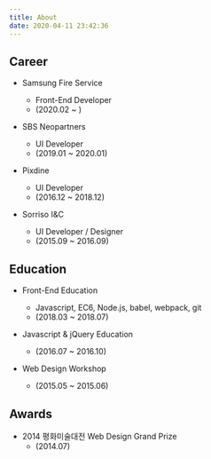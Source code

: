 ```yaml
---
title: About
date: 2020-04-11 23:42:36
---
```


## Career

* Samsung Fire Service
    * Front-End Developer
    * (2020.02 ~ )

* SBS Neopartners
    * UI Developer
    * (2019.01 ~ 2020.01)

* Pixdine
    * UI Developer
    * (2016.12 ~ 2018.12)

* Sorriso I&C
    * UI Developer / Designer
    * (2015.09 ~ 2016.09)

## Education

* Front-End Education
    * Javascript, EC6, Node.js, babel, webpack, git
    * (2018.03 ~ 2018.07)

* Javascript & jQuery Education
    * (2016.07 ~ 2016.10)

* Web Design Workshop
    * (2015.05 ~ 2015.06)
    
## Awards

* 2014 평화미술대전 Web Design Grand Prize
    * (2014.07)
